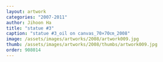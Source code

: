 ```yaml
---
layout: artwork
categories: "2007-2011"
author: Jihoon Ha
title: "statue #3"
caption: "statue #3_oil on canvas_70×70㎝_2008"
image: /assets/images/artworks/2008/artwork009.jpg
thumb: /assets/images/artworks/2008/thumbs/artwork009.jpg
order: 908014
---
```

